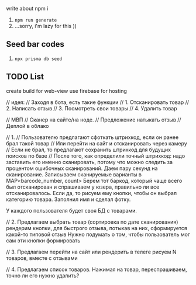 write about npm i

1. `npm run generate`
2. ...sorry, i'm lazy for this ))


## Seed bar codes

1. `npx prisma db seed`


## TODO List
create build for web-view
use firebase for hosting

// идея:
// Заходя в бота, есть такие функции
// 1. Отсканировать товар
// 2. Написать отзыв
// 3. Посмотреть свои товары
// 4. Удалить товар

// МВП
// Сканер на сайте/на ноде.
// Предложение натыкать отзыв
// Деплой в облако


// 1.
// Пользователю предлагают сфоткать штрихкод, если он ранее брал такой товар
// Или перейти на сайт и отсканировать через камеру
// Если не брал, то предлагают сохранить штрихкод для будущих поисков по базе
// После того, как определили точный штрихкод:
    надо заставить его именно сканировать, потому что можно следить за процентом
    ошибочных сканирований. Даем пару секунд на сканирование.
    Записываем сканируемые варианты в MAP<barcode_number, count>
    Берем тот баркод, который чаще всего был отсканирован и спрашиваем у юзера, правильно ли все отсканировалось. Если да, то рисуем ему кнопки, чтобы он выбрал категорию товара. Заполнил имя и сделал фотку.
    
У каждого пользователя будет своя БД с товарами.

// 2. Предлагаем выбрать товар (сортировка по дате сканирования)
   рендерим кнопки, для быстрого отзыва, потыкав на них, сформируется какой-то типовой отзыв
   Нужно подумать о том, чтобы пользователь мог сам эти кнопки формировать

// 3. Предлагаем перейти на сайт или рендерить в телеге
   рисуем N товаров, вместе с отзывами

// 4. Предлагаем список товаров. Нажимая на товар, переспрашиваем, точно ли его нужно удалить?